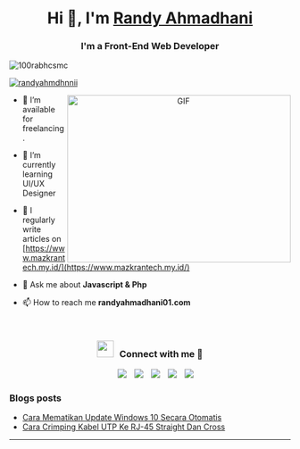 <h1 align="center">Hi 👋, I'm <a href="https://randyahmadhani.netlify.app/" target="blank">
Randy Ahmadhani</a></h1>
<h3 align="center">I'm a Front-End Web Developer</h3>

<p align="left"> <img src="https://komarev.com/ghpvc/?username=100rabhcsmc&label=Profile%20views&color=0e75b6&style=flat" alt="100rabhcsmc" /> </p>

<p align="left"> <a href="https://twitter.com/randyahmdhnnii" target="blank"><img src="https://img.shields.io/twitter/follow/randyahmdhnnii?logo=twitter&style=for-the-badge" alt="randyahmdhnnii" /></a> </p>

<a target="_blank" align="center">
  <img align="right" top="500" height="300" width="400" alt="GIF" src="https://media.giphy.com/media/SWoSkN6DxTszqIKEqv/giphy.gif">
</a>

- 🤝 I’m available for freelancing.

- 🌱 I’m currently learning UI/UX Designer

- 📝 I regularly write articles on [https://www.mazkrantech.my.id/](https://www.mazkrantech.my.id/)

- 💬 Ask me about **Javascript & Php**

- 📫 How to reach me **randyahmadhani01.com**
<br/>
<h3 align="center" > <img src="https://media.giphy.com/media/iY8CRBdQXODJSCERIr/giphy.gif" width="30" height="30" style="margin-right: 10px;">Connect with me 🤝 </h3>

<p align="center">

 <div align="center"  class="icons-social" style="margin-left: 10px;">
        <a style="margin-left: 10px;"  target="_blank" href="https://www.linkedin.com/in/randyahmadhani">
			<img src="https://img.icons8.com/doodle/40/000000/linkedin--v2.png"></a>
        <a style="margin-left: 10px;" target="_blank" href="https://github.com/randyahmdhnnii">
		<img src="https://img.icons8.com/doodle/40/000000/github--v1.png"></a>
        <a style="margin-left: 10px;" target="_blank" href="https://instagram.com/randyahmdhnnii_">
			<img src="https://img.icons8.com/doodle/40/000000/instagram-new--v2.png"></a>
		<a style="margin-left: 10px;" target="_blank" href="https://randyahmadhani.netlify.app/img/twitter.svg">
			<img src="https://img.icons8.com/doodle/1x/twitter-squared--v2.png" ></a>
		<a style="margin-left: 10px;" target="_blank" href="https://youtube.com/c/BangRann">
				<img src="https://img.icons8.com/doodle/1x/youtube--v2.png" ></a>
      </div>

</p>

### Blogs posts

<!-- BLOG-POST-LIST:START -->

- [Cara Mematikan Update Windows 10 Secara Otomatis](https://www.mazkrantech.my.id/2022/03/cara-mematikan-update-otomatis-windows10.html)
- [Cara Crimping Kabel UTP Ke RJ-45 Straight Dan Cross](https://www.mazkrantech.my.id/2022/02/crimping-kabel-utp-straight-dan-cross.html)
<!-- BLOG-POST-LIST:END -->

---
